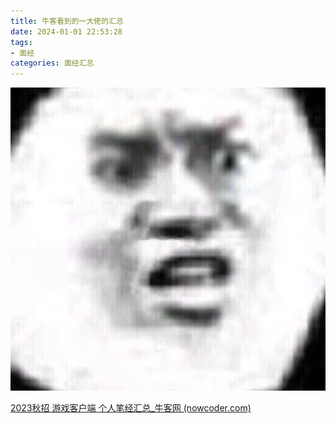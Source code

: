 ```yaml
---
title: 牛客看到的一大佬的汇总
date: 2024-01-01 22:53:28
tags:
- 面经
categories: 面经汇总
---
```


![太强了](牛客看到的一大佬的汇总/image-20240101232202608.png)

[2023秋招 游戏客户端 个人笔经汇总_牛客网 (nowcoder.com)](https://www.nowcoder.com/discuss/543596390270640128?sourceSSR=users)
